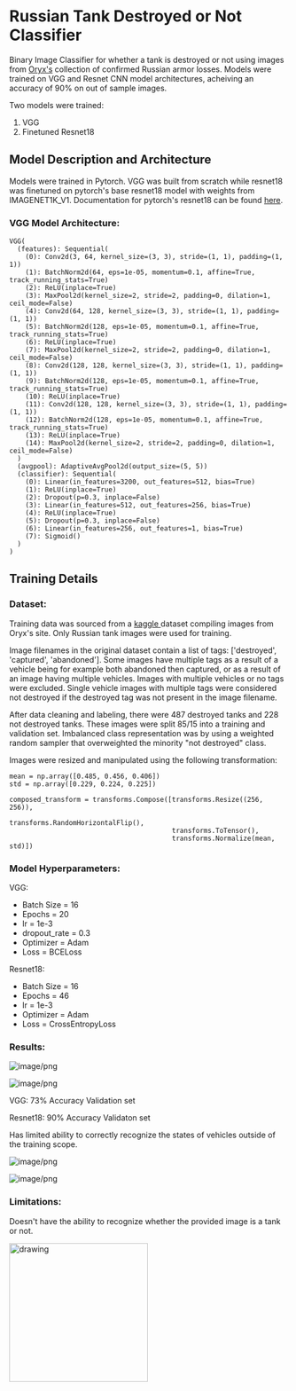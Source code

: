 # Russian Tank Destroyed or Not Classifier
Binary Image Classifier for whether a tank is destroyed or not using images from <a href = https://www.oryxspioenkop.com/2022/02/attack-on-europe-documenting-equipment.html>Oryx's</a> collection of confirmed Russian armor losses. Models were trained on VGG and
Resnet CNN model architectures, acheiving an accuracy of 90% on out of sample images.

Two models were trained:
1. VGG
2. Finetuned Resnet18

## Model Description and Architecture
Models were trained in Pytorch. VGG was built from scratch while resnet18 was finetuned on pytorch's base resnet18 model with weights from IMAGENET1K_V1. Documentation for pytorch's resnet18 can be found <a href = https://pytorch.org/vision/main/models/generated/torchvision.models.resnet18.html>here</a>.

### VGG Model Architecture:
```
VGG(
  (features): Sequential(
    (0): Conv2d(3, 64, kernel_size=(3, 3), stride=(1, 1), padding=(1, 1))
    (1): BatchNorm2d(64, eps=1e-05, momentum=0.1, affine=True, track_running_stats=True)
    (2): ReLU(inplace=True)
    (3): MaxPool2d(kernel_size=2, stride=2, padding=0, dilation=1, ceil_mode=False)
    (4): Conv2d(64, 128, kernel_size=(3, 3), stride=(1, 1), padding=(1, 1))
    (5): BatchNorm2d(128, eps=1e-05, momentum=0.1, affine=True, track_running_stats=True)
    (6): ReLU(inplace=True)
    (7): MaxPool2d(kernel_size=2, stride=2, padding=0, dilation=1, ceil_mode=False)
    (8): Conv2d(128, 128, kernel_size=(3, 3), stride=(1, 1), padding=(1, 1))
    (9): BatchNorm2d(128, eps=1e-05, momentum=0.1, affine=True, track_running_stats=True)
    (10): ReLU(inplace=True)
    (11): Conv2d(128, 128, kernel_size=(3, 3), stride=(1, 1), padding=(1, 1))
    (12): BatchNorm2d(128, eps=1e-05, momentum=0.1, affine=True, track_running_stats=True)
    (13): ReLU(inplace=True)
    (14): MaxPool2d(kernel_size=2, stride=2, padding=0, dilation=1, ceil_mode=False)
  )
  (avgpool): AdaptiveAvgPool2d(output_size=(5, 5))
  (classifier): Sequential(
    (0): Linear(in_features=3200, out_features=512, bias=True)
    (1): ReLU(inplace=True)
    (2): Dropout(p=0.3, inplace=False)
    (3): Linear(in_features=512, out_features=256, bias=True)
    (4): ReLU(inplace=True)
    (5): Dropout(p=0.3, inplace=False)
    (6): Linear(in_features=256, out_features=1, bias=True)
    (7): Sigmoid()
  )
)
```

## Training Details

### Dataset:
Training data was sourced from a <a href = https://www.kaggle.com/datasets/piterfm/2022-ukraine-russia-war-equipment-losses-oryx>kaggle </a>dataset compiling images from Oryx's site. Only Russian tank images were used for training.

Image filenames in the original dataset contain a list of tags: ['destroyed', 'captured', 'abandoned']. Some images have multiple tags as a result of a vehicle being for example both abandoned then captured, or as a result of an image having multiple vehicles. Images with multiple vehicles or no tags were excluded. Single vehicle images with multiple tags were considered not destroyed if the destroyed tag was not present in the image filename.

After data cleaning and labeling, there were 487 destroyed tanks and 228 not destroyed tanks. These images were split 85/15 into a training and validation set. Imbalanced class representation was by using a weighted random sampler that overweighted the minority "not destroyed" class.

Images were resized and manipulated using the following transformation:

```
mean = np.array([0.485, 0.456, 0.406])
std = np.array([0.229, 0.224, 0.225])

composed_transform = transforms.Compose([transforms.Resize((256, 256)),
                                         transforms.RandomHorizontalFlip(),
                                         transforms.ToTensor(),
                                         transforms.Normalize(mean, std)])
```

### Model Hyperparameters:
VGG:
* Batch Size = 16
* Epochs = 20
* lr = 1e-3
* dropout_rate = 0.3
* Optimizer = Adam
* Loss = BCELoss

Resnet18:
* Batch Size = 16
* Epochs = 46
* lr = 1e-3
* Optimizer = Adam
* Loss = CrossEntropyLoss

### Results:

![image/png](https://cdn-uploads.huggingface.co/production/uploads/63df328115266dd945fc01f4/EsT_MvYdLNDOXVkzRqFxt.png)

![image/png](https://cdn-uploads.huggingface.co/production/uploads/63df328115266dd945fc01f4/srkSSvYqa8erEoVqrAjnc.png)

VGG: 73% Accuracy Validation set

Resnet18: 90% Accuracy Validaton set

Has limited ability to correctly recognize the states of vehicles outside of the training scope.

![image/png](https://cdn-uploads.huggingface.co/production/uploads/63df328115266dd945fc01f4/jrVjVzh1Im_OLBSn-IB0G.png)

![image/png](https://cdn-uploads.huggingface.co/production/uploads/63df328115266dd945fc01f4/VIDZfkPJDo6gTk0AIGf0w.png)


### Limitations:
Doesn't have the ability to recognize whether the provided image is a tank or not.

<img src="https://huggingface.co/Dingaling01/russian_tank_destroyed_or_not_cnn/resolve/main/brownie.png" alt="drawing" width="250"/>

